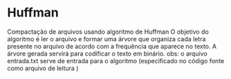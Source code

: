 # Huffman
Compactação de arquivos usando algoritmo de Huffman
O objetivo do algoritmo é ler o arquivo e formar uma árvore que organiza cada letra presente no arquivo de acordo com a frequência que aparece no texto. A árvore gerada servirá para codificar o texto em binário.
obs: o arquivo entrada.txt serve de entrada para o algoritmo (especificado no código fonte como arquivo de leitura )
